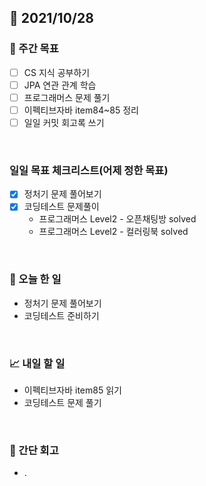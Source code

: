 ## 📅 2021/10/28


### 👏 주간 목표
- [ ] CS 지식 공부하기
- [ ] JPA 연관 관계 학습
- [ ] 프로그래머스 문제 풀기
- [ ] 이펙티브자바 item84~85 정리
- [ ] 일일 커밋 회고록 쓰기

<br/>

### 일일 목표 체크리스트(어제 정한 목표)

- [x] 정처기 문제 풀어보기
- [x] 코딩테스트 문제풀이
    - 프로그래머스 Level2 - 오픈채팅방 solved
    - 프로그래머스 Level2 - 컬러링북 solved

<br/>

### 💯 오늘 한 일

- 정처기 문제 풀어보기
- 코딩테스트 준비하기

<br/>

### 📈 내일 할 일

- 이펙티브자바 item85 읽기
- 코딩테스트 문제 풀기

<br/>

### 🤔 간단 회고

- .
